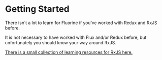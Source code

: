 # Getting Started

There isn't a lot to learn for Fluorine if you've
worked with Redux and RxJS before.

It is not necessary to have worked with Flux and/or
Redux before, but unfortunately you should know your
way around RxJS.

[There is a small collection of learning resources for RxJS here.](rxjs.md)

